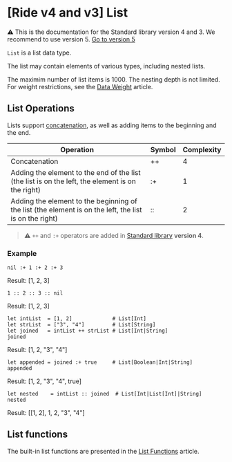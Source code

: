 # [Ride v4 and v3] List

:warning: This is the documentation for the Standard library version 4 and 3. We recommend to use version 5. [Go to version 5](/en/ride/data-types/list)

`List` is a list data type.

The list may contain elements of various types, including nested lists.

The maximim number of list items is 1000. The nesting depth is not limited. For weight restrictions, see the [Data Weight](/en/ride/v4/limits/weight) article.

## List Operations

Lists support [concatenation](https://en.wikipedia.org/wiki/Concatenation), as well as adding items to the beginning and the end.

| Operation  | Symbol  | Complexity |
|---|---|---|
| Concatenation  | ++ | 4 |
| Adding the element to the end of the list (the list is on the left, the element is on the right) | :+ | 1 |
| Adding the element to the beginning of the list (the element is on the left, the list is on the right) | :: | 2 |

> :warning: `++` and `:+` operators are added in [Standard library](/en/ride/script/standard-library) **version 4**.

### Example

```ride
nil :+ 1 :+ 2 :+ 3
```

Result: [1, 2, 3]

```ride
1 :: 2 :: 3 :: nil
```

Result: [1, 2, 3]

```ride
let intList  = [1, 2]             # List[Int]
let strList  = ["3", "4"]         # List[String]
let joined   = intList ++ strList # List[Int|String]
joined
```

Result: [1, 2, "3", "4"]

```ride
let appended = joined :+ true     # List[Boolean|Int|String]
appended
```

Result: [1, 2, "3", "4", true]

```ride
let nested    = intList :: joined  # List[Int|List[Int]|String]
nested
```

Result: [[1, 2], 1, 2, "3", "4"]

## List functions

The built-in list functions are presented in the [List Functions](/en/ride/v4/functions/built-in-functions/list-functions) article.
